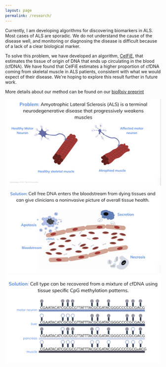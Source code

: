 ```yaml
---
layout: page
permalink: /research/
---
```


Currently, I am developing algorithms for discovering biomarkers in ALS. Most cases of ALS are sporadic. We do not understand the cause of the disease well, and monitoring or diagnosing the disease is difficult because of a lack of a clear biological marker.

To solve this problem, we have developed an algorithm, [CelFiE](https://github.com/christacaggiano/celfie), that estimates the tissue of origin of DNA that ends up circulating in the blood (cfDNA). We have found that CelFiE estimates a higher proportion of cfDNA coming from skeletal muscle in ALS patients, consistent with what we would expect of their disease. We're hoping to explore this result further in future work.

More details about our method can be found on our [bioRxiv preprint](https://www.biorxiv.org/content/10.1101/2020.01.15.907022v1)


![ALS](/assets/images/als1.png)
![CFDNA](/assets/images/cfdna.png)
![meth](/assets/images/meth.png)
